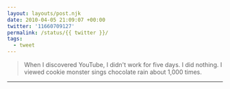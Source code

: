 ```yaml
---
layout: layouts/post.njk
date: 2010-04-05 21:09:07 +00:00
twitter: '11660709127'
permalink: /status/{{ twitter }}/
tags: 
  - tweet
---
```


> When I discovered YouTube, I didn't work for five days. I did nothing. I viewed cookie monster sings chocolate rain about 1,000 times.

---

